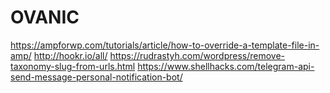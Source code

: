 # OVANIC
https://ampforwp.com/tutorials/article/how-to-override-a-template-file-in-amp/
http://hookr.io/all/
https://rudrastyh.com/wordpress/remove-taxonomy-slug-from-urls.html
https://www.shellhacks.com/telegram-api-send-message-personal-notification-bot/